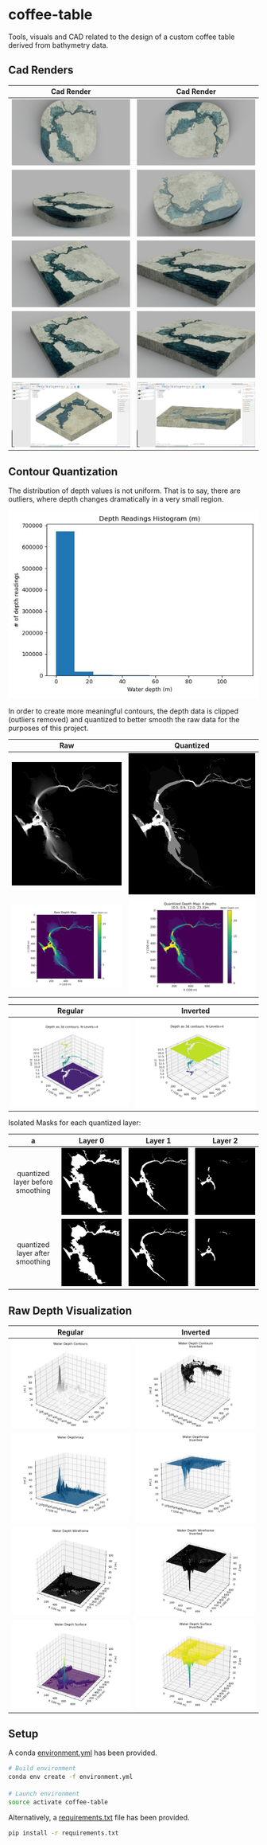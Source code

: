 # coffee-table

Tools, visuals and CAD related to the design of a custom coffee table derived from bathymetry data.

## Cad Renders

Cad Render             |  Cad Render
:-------------------------:|:-------------------------:
![cad-render](docs/images/renders/coffee_table_ROUND_2019-Oct-07_02-59-15AM-000_CustomizedView7682114309.png)  | ![cad-render](docs/images/renders/30ffe7ad-f234-4388-8916-e65a14fffa08.PNG)
![cad-render](docs/images/renders/coffee_table_ROUND_2019-Oct-07_02-39-42AM-000_CustomizedView34130133655.png)  | ![cad-render](docs/images/renders/coffee_table_ROUND_2019-Oct-07_02-49-29AM-000_CustomizedView18952752789.png)
![cad-render](docs/images/renders/59480410-cb32-4f86-8561-837246cdbf94.PNG)  |  ![cad-render](docs/images/renders/5d4e55b0-76c5-467a-84d2-0b978f97abbc.PNG)
![cad-render](docs/images/renders/59480410-cb32-4f86-8561-837246cdbf94.PNG)  |  ![cad-render](docs/images/renders/5d4e55b0-76c5-467a-84d2-0b978f97abbc.PNG)
![cad-render](docs/images/cad/table_1.PNG) | ![cad-render](docs/images/cad/table_2.PNG)

## Contour Quantization

The distribution of depth values is not uniform. That is to say, there are outliers, where depth changes dramatically in a very small region.

![depth-histogram](output/bathymetry_plots/histogram.jpg)

In order to create more meaningful contours, the depth data is clipped (outliers removed) and quantized to better smooth the raw data for the purposes of this project.

Raw             |  Quantized
:-------------------------:|:-------------------------:
![raw](output/contour_plots/depth_map_raw.png)  |  ![raw](output/contour_plots/depth_map_quantized.png)
![plot](output/contour_plots/depth_map_raw_plot.png)  |  ![plot](output/contour_plots/depth_map_quantized_plot.png)

Regular             |  Inverted
:-------------------------:|:-------------------------:
![reg](output/contour_plots/separated_contours.jpg)  |  ![inverted](output/contour_plots/separated_contours_inverted.jpg)

Isolated Masks for each quantized layer:

 a | Layer 0 | Layer 1 | Layer 2
:-------------------------:|:-------------------------:|:-------------------------:|:-------------------------:
quantized layer before smoothing | ![layer](output/contour_plots/layer_masks/layer_0.png) | ![layer](output/contour_plots/layer_masks/layer_1.png) | ![layer](output/contour_plots/layer_masks/layer_2.png)
quantized layer after smoothing | ![layer](output/contour_plots/layer_masks/layer_0_smoothed.png) | ![layer](output/contour_plots/layer_masks/layer_1_smoothed.png) | ![layer](output/contour_plots/layer_masks/layer_2_smoothed.png)

## Raw Depth Visualization

Regular             |  Inverted
:-------------------------:|:-------------------------:
![reg](output/bathymetry_plots/contours.jpg)  |  ![inverted](output/bathymetry_plots/contours_inverted.jpg)
![reg](output/bathymetry_plots/heightmap.jpg)  |  ![inverted](output/bathymetry_plots/heightmap_inverted.jpg)
![reg](output/bathymetry_plots/wireframe.jpg)  |  ![inverted](output/bathymetry_plots/wireframe_inverted.jpg)
![reg](output/bathymetry_plots/surface.jpg)  |  ![inverted](output/bathymetry_plots/surface_inverted.jpg)

## Setup

A conda [environment.yml](environment.yml) has been provided.

```bash
# Build environment
conda env create -f environment.yml

# Launch environment
source activate coffee-table
```

Alternatively, a [requirements.txt](requirements.txt) file has been provided.

```bash
pip install -r requirements.txt
```
